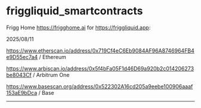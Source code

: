 # friggliquid_smartcontracts

Frigg Home https://frigghome.ai
for https://friggliquid.app:

2025/08/11
 
https://www.etherscan.io/address/0x719Cf4eC6Eb9084AF96A8746964FB4e9D55ec7a4 / Ethereum 
    
https://www.arbiscan.io/address/0x5f4bFa05F1d46D69a920b2c014206273be8043Cf /  Arbitrum One 

https://www.basescan.org/address/0x522302A16cd205a9eebe100906aaaf153aE9bDca / Base
 




___
